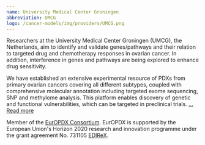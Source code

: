 ```yaml
---
name: University Medical Center Groningen
abbreviation: UMCG
logo: /cancer-models/img/providers/UMCG.png
---
```


Researchers at the University Medical Center Groningen (UMCG), the Netherlands, aim to identify and validate genes/pathways and their relation to targeted drug and chemotherapy responses in ovarian cancer. In addition, interference in genes and pathways are being explored to enhance drug sensitivity.

We have established an extensive experimental resource of PDXs from primary ovarian cancers covering all different subtypes, coupled with comprehensive molecular annotation including targeted exome sequencing, SNP and methylome analysis. This platform enables discovery of genetic and functional vulnerabilities, which can be targeted in preclinical trials. [... Read more](https://www.rug.nl/research/oncology)

Member of the [EurOPDX Consortium](https://www.europdx.eu/). EurOPDX is supported by the European Union's Horizon 2020 research and innovation programme under the grant agreement No. 731105 [EDIReX](https://cordis.europa.eu/project/id/731105).
